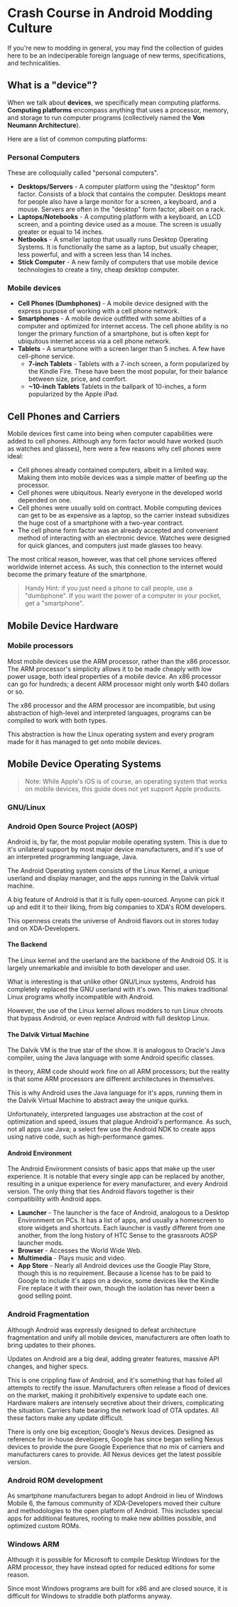 # Crash Course in Android Modding Culture

If you're new to modding in general, you may find the collection of guides here to be an indeciperable foreign language of new terms, specifications, and technicalities. 

## What is a "device"?

When we talk about **devices**, we specifically mean computing platforms. **Computing platforms** encompass anything that uses a processor, memory, and storage to run computer programs (collectively named the **Von Neumann Architecture**).

Here are a list of common computing platforms:

### Personal Computers

These are colloquially called "personal computers".

* **Desktops/Servers** - A computer platform using the "desktop" form factor. Consists of a block that contains the computer. Desktops meant for people also have a large monitor for a screen, a keyboard, and a mouse. Servers are often in the "desktop" form factor, albeit on a rack.
* **Laptops/Notebooks** - A computing platform with a keyboard, an LCD screen, and a pointing device used as a mouse. The screen is usually greater or equal to 14 inches.
* **Netbooks** - A smaller laptop that usually runs Desktop Operating Systems. It is functionally the same as a laptop, but usually cheaper, less powerful, and with a screen less than 14 inches.
* **Stick Computer** - A new family of computers that use mobile device technologies to create a tiny, cheap desktop computer.

### Mobile devices

* **Cell Phones (Dumbphones)** - A mobile device designed with the express purpose of working with a cell phone network.
* **Smartphones** - A mobile device outfitted with some abilties of a computer and optimized for internet access. The cell phone ability is no longer the primary function of a smartphone, but is often kept for ubiquitous internet access via a cell phone network.
* **Tablets** - A smartphone with a screen larger than 5 inches. A few have cell-phone service.
	* **7-inch Tablets** - Tablets with a 7-inch screen, a form popularized by the Kindle Fire. These have been the most popular, for their balance between size, price, and comfort.
	* **~10-inch Tablets** Tablets in the ballpark of 10-inches, a form popularized by the Apple iPad.

## Cell Phones and Carriers

Mobile devices first came into being when computer capabilities were added to cell phones. Although any form factor would have worked (such as watches and glasses), here were a few reasons why cell phones were ideal:

* Cell phones already contained computers, albeit in a limited way. Making them into mobile devices was a simple matter of beefing up the processor.
* Cell phones were ubiquitous. Nearly everyone in the developed world depended on one.
* Cell phones were usually sold on contract. Mobile computing devices can get to be as expensive as a laptop, so the carrier instead subsidizes the huge cost of a smartphone with a two-year contract.
* The cell phone form factor was an already accepted and convenient method of interacting with an electronic device. Watches were designed for quick glances, and computers just made glasses too heavy.

The most critical reason, however, was that cell phone services offered worldwide internet access. As such, this connection to the internet would become the primary feature of the smartphone.

> Handy Hint: if you just need a phone to call people, use a "dumbphone". If you want the power of a computer in your pocket, get a "smartphone".

## Mobile Device Hardware

### Mobile processors

Most mobile devices use the ARM processor, rather than the x86 processor. The ARM processor's simplicity allows it to be made cheaply with low power usage, both ideal properties of a mobile device. An x86 processor can go for hundreds; a decent ARM processor might only worth $40 dollars or so.

The x86 processor and the ARM processor are incompatible, but using abstraction of high-level and interpreted languages, programs can be compiled to work with both types. 

This abstraction is how the Linux operating system and every program made for it has managed to get onto mobile devices.

## Mobile Device Operating Systems

> Note: While Apple's iOS is of course, an operating system that works on mobile devices, this guide does not yet support Apple products.

### GNU/Linux

### Android Open Source Project (AOSP)

Android is, by far, the most popular mobile operating system. This is due to it's unilateral support by most major device manufacturers, and it's use of an interpreted programming language, Java.

The Android Operating system consists of the Linux Kernel, a unique userland and display manager, and the apps running in the Dalvik virtual machine.

A big feature of Android is that it is fully open-sourced. Anyone can pick it up and edit it to their liking, from big companies to XDA's ROM developers.

This openness creats the universe of Android flavors out in stores today and on XDA-Developers.

#### The Backend

The Linux kernel and the userland are the backbone of the Android OS. It is largely unremarkable and invisible to both developer and user.

What is interesting is that unlike other GNU/Linux systems, Android has completely replaced the GNU userland with it's own. This makes traditional Linux programs wholly incompatible with Android.

However, the use of the Linux kernel allows modders to run Linux chroots that bypass Android, or even replace Android with full desktop Linux.

#### The Dalvik Virtual Machine

The Dalvik VM is the true star of the show. It is analogous to Oracle's Java compiler, using the Java language with some Android specific classes. 

In theory, ARM code should work fine on all ARM processors; but the reality is that some ARM processors are different architectures in themselves. 

This is why Android uses the Java language for it's apps, running them in the Dalvik Virtual Machine to abstract away the unique quirks.

Unfortunately, interpreted languages use abstraction at the cost of optimization and speed, issues that plague Android's performance. As such, not all apps use Java; a select few use the Android NDK to create apps using native code, such as high-performance games.

#### Android Environment

The Android Environment consists of basic apps that make up the user experience. It is notable that every single app can be replaced by another, resulting in a unique experience for every manufacturer, and every Android version. The only thing that ties Android flavors together is their compatibility with Android apps.

* **Launcher** - The launcher is the face of Android, analogous to a Desktop Environment on PCs. It has a list of apps, and usually a homescreen to store widgets and shortcuts. Each launcher is vastly different from one another, from the long history of HTC Sense to the grassroots AOSP launcher mods.
* **Browser** - Accesses the World Wide Web.
* **Multimedia** - Plays music and video.
* **App Store** - Nearly all Android devices use the Google Play Store, though this is no requirement. Because a license has to be paid to Google to include it's apps on a device, some devices like the Kindle Fire replace it with their own, though the isolation has never been a good selling point.

### Android Fragmentation

Although Android was expressly designed to defeat architecture fragmentation and unify all mobile devices, manufacturers are often loath to bring updates to their phones.

Updates on Android are a big deal, adding greater features, massive API changes, and higher specs.

This is one crippling flaw of Android, and it's something that has foiled all attempts to rectify the issue. Manufacturers often release a flood of devices on the market, making it prohibitively expensive to update each one. Hardware makers are intensely secretive about their drivers, complicating the situation. Carriers hate bearing the network load of OTA updates. All these factors make any update difficult.

There is only one big exception; Google's Nexus devices. Designed as reference for in-house developers, Google has since began selling Nexus devices to provide the pure Google Experience that no mix of carriers and manufacturers cares to provide. All Nexus devices get the latest possible version.

### Android ROM development

As smartphone manufacturers began to adopt Android in lieu of Windows Mobile 6, the famous community of XDA-Developers moved their culture and methodologies to the open platform of Android. This includes special apps for  additional features, rooting to make new abilities possible, and optimized custom ROMs.

### Windows ARM

Although it is possible for Microsoft to compile Desktop Windows for the ARM processor, they have instead opted for reduced editions for some reason. 

Since most Windows programs are built for x86 and are closed source, it is difficult for Windows to straddle both platforms anyway.
